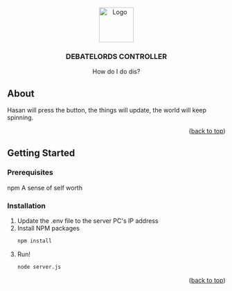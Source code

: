 <a id="readme-top"></a>

<!-- PROJECT LOGO -->
<br />
<div align="center">
  <a href="https://github.com/jaymepena/debatelords">
    <img src="images/logo.png" alt="Logo" width="80" height="80">
  </a>

<h3 align="center">DEBATELORDS CONTROLLER</h3>

  <p align="center">
    How do I do dis?
  </p>
</div>


<!-- ABOUT THE PROJECT -->
## About

Hasan will press the button, the things will update, the world will keep spinning.

<p align="right">(<a href="#readme-top">back to top</a>)</p>

<!-- GETTING STARTED -->
## Getting Started

### Prerequisites

npm
A sense of self worth

### Installation

1. Update the .env file to the server PC's IP address
2. Install NPM packages
   ```sh
   npm install
   ```
3. Run!
   ```sh
   node server.js
   ```

<p align="right">(<a href="#readme-top">back to top</a>)</p>
